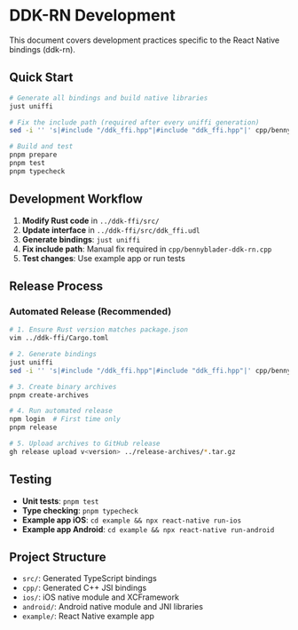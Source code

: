 # DDK-RN Development

This document covers development practices specific to the React Native bindings (ddk-rn).

## Quick Start

```bash
# Generate all bindings and build native libraries
just uniffi

# Fix the include path (required after every uniffi generation)
sed -i '' 's|#include "/ddk_ffi.hpp"|#include "ddk_ffi.hpp"|' cpp/bennyblader-ddk-rn.cpp

# Build and test
pnpm prepare
pnpm test
pnpm typecheck
```

## Development Workflow

1. **Modify Rust code** in `../ddk-ffi/src/`
2. **Update interface** in `../ddk-ffi/src/ddk_ffi.udl`
3. **Generate bindings**: `just uniffi`
4. **Fix include path**: Manual fix required in `cpp/bennyblader-ddk-rn.cpp`
5. **Test changes**: Use example app or run tests

## Release Process

### Automated Release (Recommended)

```bash
# 1. Ensure Rust version matches package.json
vim ../ddk-ffi/Cargo.toml

# 2. Generate bindings
just uniffi
sed -i '' 's|#include "/ddk_ffi.hpp"|#include "ddk_ffi.hpp"|' cpp/bennyblader-ddk-rn.cpp

# 3. Create binary archives
pnpm create-archives

# 4. Run automated release
npm login  # First time only
pnpm release

# 5. Upload archives to GitHub release
gh release upload v<version> ../release-archives/*.tar.gz
```

## Testing

- **Unit tests**: `pnpm test`
- **Type checking**: `pnpm typecheck`
- **Example app iOS**: `cd example && npx react-native run-ios`
- **Example app Android**: `cd example && npx react-native run-android`

## Project Structure

- `src/`: Generated TypeScript bindings
- `cpp/`: Generated C++ JSI bindings
- `ios/`: iOS native module and XCFramework
- `android/`: Android native module and JNI libraries
- `example/`: React Native example app